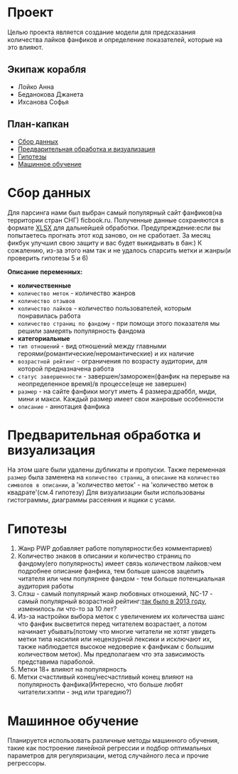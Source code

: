 # Проект
Целью проекта является создание модели для предсказания количества лайков фанфиков и определение показателей, которые на это влияют. 
## Экипаж корабля
- Лойко Анна
- Беданокова Джанета
- Ихсанова Софья
## План-капкан
- [Сбор данных](#Сбор_данных)
- [Предварительная обработка и визуализация](#Предварительная_обработка_и_визуализация)
- [Гипотезы](#Гипотезы)
- [Машинное обучение](#Машинное_обучение)
# Сбор данных
Для парсинга нами был выбран самый популярный сайт фанфиков(на территории стран СНГ) ficbook.ru. 
Полученные данные сохраняются в формате [XLSX](ficbook_project/ficbook.xlsx) для дальнейшей обработки.
Предупреждение:если вы попытаетесь прогнать этот код заново, он не сработает. За месяц фикбук улучшил свою защиту и вас будет выкидывать в бан:)
К сожалению, из-за этого нам так и не удалось спарсить метки и жанры(и проверить гипотезы 5 и 6)

**Описание переменных:**
- **количественные**
- `количество меток` - количество жанров
- `количество отзывов`
- `количество лайков` - количество пользователей, которым понравилась работа
- `количество страниц по фандому` - при помощи этого показателя мы решили замерять популярность фандома
- **категориальные**
- `тип отношений` - вид отношений между главными героями(романтические/неромантические) и их наличие
- `возрастной рейтинг` - ограничения по возрасту аудитории, для которой предназначена работа
- `статус завершенности` - завершен/заморожен(фанфик на перерыве на неопределенное время)/в процессе(еще не завершен)
- `размер` - на сайте фанфики могут иметь 4 размера:драббл, миди, мини и макси. Каждый размер имеет свои жанровые особенности
- `описание` - аннотация фанфика
# Предварительная обработка и визуализация
На этом шаге были удалены дубликаты и пропуски. Также переменная `размер` была заменена на `количество страниц`, а  `описание` на `количество символов в описании`, а 'количество меток' - на 'количество меток в квадрате'(см.4 гипотезу)
Для визуализации были использованы гистограммы, диаграммы рассеяния и ящики с усами.
# Гипотезы
1. Жанр PWP добавляет работе популярности:без комментариев)
2. Количество знаков в описании и количество страниц по фандому(его популярность) имеет связь количеством лайков:чем подробнее описание фанфика, тем больше шансов зацепить читателя или чем популярнее фандом - тем больше потенциальная аудитория работы
3. Слэш - самый популярный жанр любовных отношений, NC-17 - самый популярный возрастной рейтинг:[так было в 2013 году](https://ficbook.net/readfic/1172038), изменилось ли что-то за 10 лет?
4. Из-за настройки выбора меток с увеличением их количества шанс что фанфик высветится перед читателем возрастает, а потом начинает убывать(потому что многие читатели не хотят увидеть метки типа насилия или нецензурной лексики и исключают их, также наблюдается высокое недоверие к фанфикам с большим количеством меток). Мы предполагаем что эта зависимость представима параболой.
5. Метки 18+ влияют на популярность
6. Метки счастливый конец/несчастливый конец влияют на популярность фанфика(Интересно, что больше любят читатели:хэппи - энд или трагедию?)
# Машинное обучение
Планируется использовать различные методы машинного обучения, такие как построение линейной регрессии и подбор оптимальных параметров для регуляризации, метод случайного леса и прочие регрессоры.
